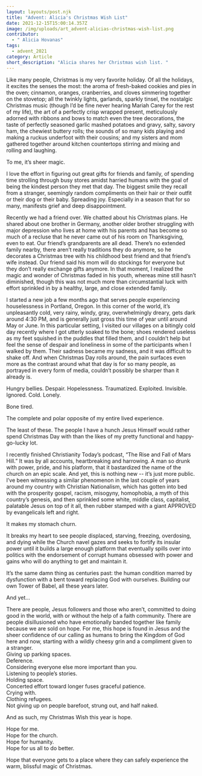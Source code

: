 ```yaml
---
layout: layouts/post.njk
title: "Advent: Alicia's Christmas Wish List"
date: 2021-12-15T15:00:14.357Z
image: /img/uploads/art_advent-alicias-christmas-wish-list.png
contributor:
  - " Alicia Hovanas"
tags:
  - advent_2021
category: Article
short_description: "Alicia shares her Christmas wish list. "
---
```

Like many people, Christmas is my very favorite holiday. Of all the holidays, it excites the senses the most: the aroma of fresh-baked cookies and pies in the oven; cinnamon, oranges, cranberries, and cloves simmering together on the stovetop; all the twinkly lights, garlands, sparkly tinsel, the nostalgic Christmas music (though I’d be fine never hearing Mariah Carey for the rest of my life), the art of a perfectly crisp wrapped present, meticulously adorned with ribbons and bows to match even the tree decorations, the taste of perfectly seasoned garlic mashed potatoes and gravy, salty, savory ham, the chewiest buttery rolls; the sounds of so many kids playing and making a ruckus underfoot with their cousins; and my sisters and mom gathered together around kitchen countertops stirring and mixing and rolling and laughing. 

To me, it’s sheer magic. 

I love the effort in figuring out great gifts for friends and family, of spending time strolling through busy stores amidst harried humans with the goal of being the kindest person they met that day. The biggest smile they recall from a stranger, seemingly random compliments on their hair or their outfit or their dog or their baby. Spreading joy. Especially in a season that for so many, manifests grief and deep disappointment. 

Recently we had a friend over. We chatted about his Christmas plans. He shared about one brother in Germany, another older brother struggling with major depression who lives at home with his parents and has become so much of a recluse that he never came out of his room on Thanksgiving, even to eat. Our friend’s grandparents are all dead. There’s no extended family nearby, there aren’t really traditions they do anymore, so he decorates a Christmas tree with his childhood best friend and that friend’s wife instead. Our friend said his mom will do stockings for everyone but they don’t really exchange gifts anymore. In that moment, I realized the magic and wonder of Christmas faded in his youth, whereas mine still hasn’t diminished, though this was not much more than circumstantial luck with effort sprinkled in by a healthy, large, and close extended family.

I started a new job a few months ago that serves people experiencing houselessness in Portland, Oregon. In this corner of the world, it’s unpleasantly cold, very rainy, windy, gray, overwhelmingly dreary, gets dark around 4:30 PM, and is generally just gross this time of year until around May or June. In this particular setting, I visited our villages on a bitingly cold day recently where I got utterly soaked to the bone; shoes rendered useless as my feet squished in the puddles that filled them, and I couldn’t help but feel the sense of despair and loneliness in some of the participants when I walked by them. Their sadness became my sadness, and it was difficult to shake off. And when Christmas Day rolls around, the pain surfaces even more as the contrast around what that day is for so many people, as portrayed in every form of media, couldn’t possibly be sharper than it already is. 

Hungry bellies. Despair. Hopelessness. Traumatized. Exploited. Invisible. Ignored. Cold. Lonely.  

Bone tired. 

The complete and polar opposite of my entire lived experience. 

The least of these. The people I have a hunch Jesus Himself would rather spend Christmas Day with than the likes of my pretty functional and happy-go-lucky lot. 

I recently finished Christianity Today’s podcast, “The Rise and Fall of Mars Hill.” It was by all accounts, heartbreaking and harrowing. A man so drunk with power, pride, and his platform, that it bastardized the name of the church on an epic scale. And yet, this is nothing new -- it’s just more public.  I’ve been witnessing a similar phenomenon in the last couple of years around my country with Christian Nationalism, which has gotten into bed with the prosperity gospel, racism, misogyny, homophobia, a myth of this country’s genesis, and then sprinkled some white, middle class, capitalist, palatable Jesus on top of it all, then rubber stamped with a giant APPROVED by evangelicals left and right.

It makes my stomach churn. 

It breaks my heart to see people displaced, starving, freezing, overdosing, and dying while the Church navel gazes and seeks to fortify its insular power until it builds a large enough platform that eventually spills over into politics with the endorsement of corrupt humans obsessed with power and gains who will do anything to get and maintain it. 

It’s the same damn thing as centuries past: the human condition marred by dysfunction with a bent toward replacing God with ourselves. Building our own Tower of Babel, all these years later. 

And yet… 

There are people, Jesus followers and those who aren’t, committed to doing good in the world, with or without the help of a faith community. There are people disillusioned who have emotionally banded together like family because we are sold on hope. For me, this hope is found in Jesus and the sheer confidence of our calling as humans to bring the Kingdom of God here and now, starting with a wildly cheesy grin and a compliment given to a stranger. \
Giving up parking spaces. \
Deference. \
Considering everyone else more important than you. \
Listening to people’s stories. \
Holding space.\
Concerted effort toward longer fuses graceful patience.\
Crying with. \
Clothing refugees. \
Not giving up on people barefoot, strung out, and half naked. 

And as such, my Christmas Wish this year is hope. 

Hope for me. \
Hope for the church. \
Hope for humanity.\
Hope for us all to do better. 

Hope that everyone gets to a place where they can safely experience the warm, blissful magic of Christmas.